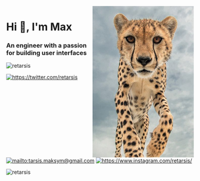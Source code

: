 <img src="https://github.com/retarsis/retarsis/blob/master/assets/cheetah-vertical.jpeg" width="272" align="right" alt=""/>

<!-- Introduction -->
<h1>Hi 👋, I'm Max</h1>
<h3>An engineer with a passion for building user interfaces</h3>

<!-- Github stats -->
<img src="https://github-readme-stats.vercel.app/api?username=retarsis&show_icons=true" alt="retarsis" />

<p align="left">
  <!-- Twitter -->
  <a href="https://twitter.com/retarsis" target="blank"><img src="https://cdn.jsdelivr.net/npm/simple-icons@3.0.1/icons/twitter.svg" alt="https://twitter.com/retarsis" height="20" width="20" /></a>
  <!-- Gmail -->
 <a href="mailto:tarsis.maksym@gmail.com" target="blank"><img src="https://cdn.jsdelivr.net/npm/simple-icons@3.0.1/icons/gmail.svg" alt="mailto:tarsis.maksym@gmail.com" height="20" width="20" /></a>
  <!-- Instagram -->
  <a href="https://www.instagram.com/retarsis/" target="blank"><img src="https://cdn.jsdelivr.net/npm/simple-icons@3.0.1/icons/instagram.svg" alt="https://www.instagram.com/retarsis/" height="20" width="20" /></a>
</p>

<!-- Visitors -->
<p align="left"><img src="https://komarev.com/ghpvc/?username=retarsis" alt="retarsis" /></p>
